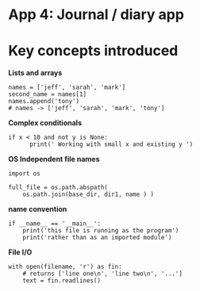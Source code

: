# App 4: Journal / diary app

Key concepts introduced
=================

**Lists and arrays**

    names = ['jeff', 'sarah', 'mark']
    second_name = names[1]
    names.append('tony')
    # names -> ['jeff', 'sarah', 'mark', 'tony']

**Complex conditionals**

    if x < 10 and not y is None:
          print(' Working with small x and existing y ')

**OS Independent file names**

    import os
    
    full_file = os.path.abspath( 
        os.path.join(base_dir, dir1, name ) )

**__name__ convention**

    if __name__ == '__main__':
        print('this file is running as the program')
        print('rather than as an imported module')

**File I/O**

    with open(filename, 'r') as fin:
        # returns ['line one\n', 'line two\n', '...']
        text = fin.readlines() 